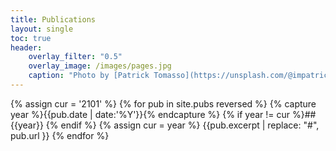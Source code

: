 ```yaml
---
title: Publications
layout: single
toc: true
header:
    overlay_filter: "0.5"
    overlay_image: /images/pages.jpg
    caption: "Photo by [Patrick Tomasso](https://unsplash.com/@impatrickt?utm_source=unsplash&utm_medium=referral&utm_content=creditCopyText) on [Unsplash](https://unsplash.com/s/photos/pages?utm_source=unsplash&utm_medium=referral&utm_content=creditCopyText)"
---
```


{% assign cur = '2101' %}
{% for pub in site.pubs reversed %}
{% capture year %}{{pub.date | date:'%Y'}}{% endcapture %}
{% if year != cur %}## {{year}} {% endif %}
{% assign cur = year %}
{{pub.excerpt | replace: "#", pub.url }}
{% endfor %}
